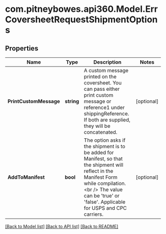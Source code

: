 # com.pitneybowes.api360.Model.ErrCoversheetRequestShipmentOptions

## Properties

Name | Type | Description | Notes
------------ | ------------- | ------------- | -------------
**PrintCustomMessage** | **string** | A custom message printed on the coversheet. You can pass either print custom message or reference1 under shippingReference. If both are supplied, they will be concatenated. | [optional] 
**AddToManifest** | **bool** | The option asks if the shipment is to be added for Manifest, so that the shipment will reflect in the Manifest Form while compilation.&lt;br /&gt; The value can be &#39;true&#39; or &#39;false&#39;. Applicable for USPS and CPC carriers. | [optional] 

[[Back to Model list]](../../README.md#documentation-for-models) [[Back to API list]](../../README.md#documentation-for-api-endpoints) [[Back to README]](../../README.md)

